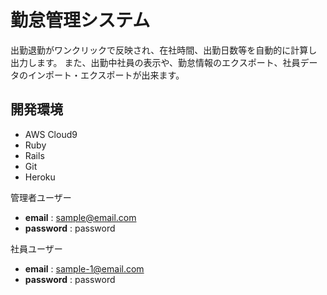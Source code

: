 # 勤怠管理システム
出勤退勤がワンクリックで反映され、在社時間、出勤日数等を自動的に計算し出力します。
また、出勤中社員の表示や、勤怠情報のエクスポート、社員データのインポート・エクスポートが出来ます。

## 開発環境

* AWS Cloud9
* Ruby
* Rails
* Git
* Heroku

管理者ユーザー
* **email** : sample@email.com
* **password** : password

社員ユーザー
* **email** : sample-1@email.com
* **password** : password